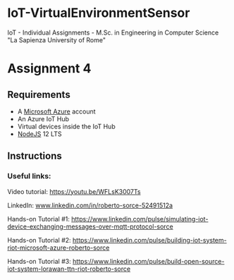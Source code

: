 # IoT-VirtualEnvironmentSensor
IoT - Individual Assignments - M.Sc. in Engineering in Computer Science "La Sapienza University of Rome"

# Assignment 4

## Requirements

- A [Microsoft Azure](https://azure.microsoft.com/en-us/) account
- An Azure IoT Hub
- Virtual devices inside the IoT Hub
- [NodeJS](https://nodejs.org/it/download/) 12 LTS

## Instructions




### Useful links:

Video tutorial: https://youtu.be/WFLsK3007Ts

LinkedIn: www.linkedin.com/in/roberto-sorce-52491512a

Hands-on Tutorial #1: https://www.linkedin.com/pulse/simulating-iot-device-exchanging-messages-over-mqtt-protocol-sorce

Hands-on Tutorial #2: https://www.linkedin.com/pulse/building-iot-system-riot-microsoft-azure-roberto-sorce

Hands-on Tutorial #3: https://www.linkedin.com/pulse/build-open-source-iot-system-lorawan-ttn-riot-roberto-sorce

